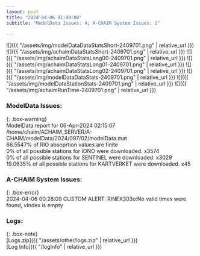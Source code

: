 ```yaml
---
layout: post
title: "2024-04-06 01:00:00"
subtitle: "ModelData Issues: 4; A-CHAIM System Issues: 1"

---
```


![]({{ "/assets/img/modelDataDataStatsShort-2409701.png" | relative_url }})
![]({{ "/assets/img/achaimDataStatsShort-2409701.png" | relative_url }})
![]({{ "/assets/img/achaimDataStatsLong00-2409701.png" | relative_url }})
![]({{ "/assets/img/achaimDataStatsLong01-2409701.png" | relative_url }})
![]({{ "/assets/img/achaimDataStatsLong02-2409701.png" | relative_url }})
![]({{ "/assets/img/modelDataDataStats-2409701.png" | relative_url }})
![]({{ "/assets/img/modelDataStationStats-2409701.png" | relative_url }})
![]({{ "/assets/img/achaimRunTime-2409701.png" | relative_url }})


### ModelData Issues:  
  
{: .box-warning}  
 ModelData report for 06-Apr-2024 02:15:07   
 /home/chaim/ACHAIM_SERVER/A-CHAIM/modelData/2024/097/02/modelData.mat   
 66.5547% of RIO absoprtion values are finite   
 0% of all possible stations for IONO were downloaded. x3574   
 0% of all possible stations for SENTINEL were downloaded. x3029   
 19.0635% of all possible stations for KARTVERKET were downloaded. x45   
  
### A-CHAIM System Issues:  
  
{: .box-error}  
2024-04-06 00:28:09 CUSTOM ALERT: RINEX303o:No valid times were found, vIndex is empty  

### Logs:  
  
{: .box-note}  
[Logs.zip]({{ "/assets/other/logs.zip" | relative_url }})  
[Log Info]({{ "/logInfo" | relative_url }})  
